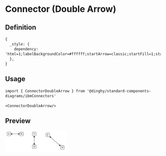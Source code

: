 # Connector (Double Arrow)

## Definition

```
{
  _style: { 
    dependency: 'html=1;labelBackgroundColor=#ffffff;startArrow=classic;startFill=1;startSize=6;endArrow=classic;endFill=1;endSize=6;jettySize=auto;orthogonalLoop=1;strokeWidth=1;fontSize=14;',
  },
}
```

## Usage

```
import { ConnectorDoubleArrow } from '@dinghy/standard-components-diagrams/ibmConnectors'

<ConnectorDoubleArrow/>
```

## Preview

<img src="./connector-double-arrow.png" width="200"/>
